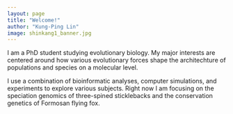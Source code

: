 ```yaml
---
layout: page
title: "Welcome!"
author: "Kung-Ping Lin"
image: shinkang1_banner.jpg
---
```


I am a PhD student studying evolutionary biology. My major interests are centered around how various evolutionary forces shape the architechture of populations and species on a molecular level.

I use a combination of bioinformatic analyses, computer simulations, and experiments to explore various subjects. Right now I am focusing on the speciation genomics of three-spined sticklebacks and the conservation genetics of Formosan flying fox.
